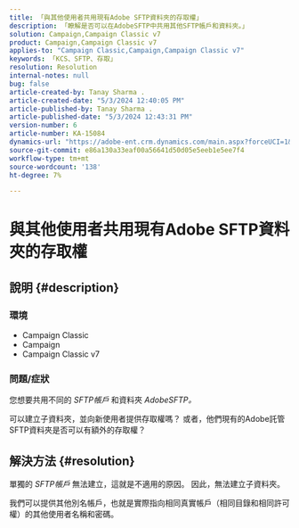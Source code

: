 ```yaml
---
title: 「與其他使用者共用現有Adobe SFTP資料夾的存取權」
description: 「瞭解是否可以在AdobeSFTP中共用其他SFTP帳戶和資料夾。」
solution: Campaign,Campaign Classic v7
product: Campaign,Campaign Classic v7
applies-to: "Campaign Classic,Campaign,Campaign Classic v7"
keywords: 「KCS、SFTP、存取」
resolution: Resolution
internal-notes: null
bug: false
article-created-by: Tanay Sharma .
article-created-date: "5/3/2024 12:40:05 PM"
article-published-by: Tanay Sharma .
article-published-date: "5/3/2024 12:43:31 PM"
version-number: 6
article-number: KA-15084
dynamics-url: "https://adobe-ent.crm.dynamics.com/main.aspx?forceUCI=1&pagetype=entityrecord&etn=knowledgearticle&id=8e86db3d-4a09-ef11-9f8a-6045bd026dc7"
source-git-commit: e86a130a33eaf00a56641d50d05e5eeb1e5ee7f4
workflow-type: tm+mt
source-wordcount: '138'
ht-degree: 7%

---
```


# 與其他使用者共用現有Adobe SFTP資料夾的存取權

## 說明 {#description}


### <b>環境</b>

- Campaign Classic
- Campaign
- Campaign Classic v7


### <b>問題/症狀</b>

您想要共用不同的 *SFTP帳戶* 和資料夾 *AdobeSFTP。*

可以建立子資料夾，並向新使用者提供存取權嗎？ 或者，他們現有的Adobe託管SFTP資料夾是否可以有額外的存取權？


## 解決方法 {#resolution}


單獨的 *SFTP帳戶* 無法建立，這就是不適用的原因。 因此，無法建立子資料夾。

我們可以提供其他別名帳戶，也就是實際指向相同真實帳戶（相同目錄和相同許可權）的其他使用者名稱和密碼。
